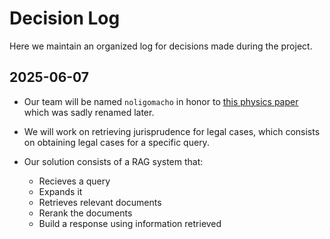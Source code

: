 # Decision Log

Here we maintain an organized log for decisions made during the project.

## 2025-06-07

- Our team will be named `noligomacho` in honor to [this physics paper](https://web3.arxiv.org/abs/1712.02240v1)
which was sadly renamed later.

- We will work on retrieving jurisprudence for legal cases, which consists on
obtaining legal cases for a specific query.

- Our solution consists of a RAG system that:
  - Recieves a query
  - Expands it
  - Retrieves relevant documents
  - Rerank the documents
  - Build a response using information retrieved
